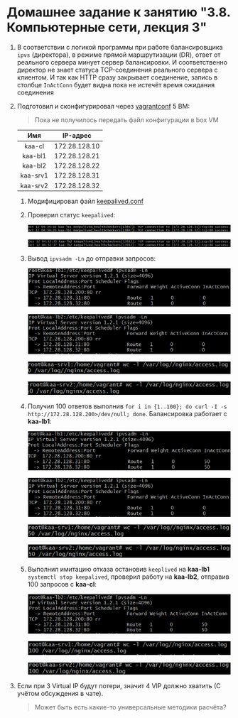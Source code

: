 # Домашнее задание к занятию "3.8. Компьютерные сети, лекция 3"

1. В соответствии с логикой программы при работе балансировщика `ipvs` (директора), в режиме прямой маршрутизации (DR), ответ от реального сервера минует сервер балансировки. И соответственно директор не знает статуса TCP-соединения реального сервера с клиентом. И так как HTTP сразу закрывает соединение, запись в столбце `InActConn` будет видна пока не истечёт время ожидания соединения 

1. Подготовил и сконфигурировал через [vagrantconf](https://github.com/crursus/devops-netology/blob/main/homeworks/03-sysadmin-08-net/Vagrantfile) 5 ВМ:
    > Пока не получилось передать файл конфигурации в box VM 

    |Имя|IP-адрес|
    |:---:|:---:|      
    |kaa-cl|172.28.128.10|
    |kaa-bl1|172.28.128.21|
    |kaa-bl2|172.28.128.22|
    |kaa-srv1|172.28.128.31|
    |kaa-srv2|172.28.128.32|
    
    1. Модифицировал файл [keepalived.conf](https://github.com/crursus/devops-netology/blob/main/homeworks/03-sysadmin-08-net/keepalived.conf)
    1. Проверил статус `keepalived`:

        ![proof01](https://github.com/crursus/devops-netology/blob/main/images/proof-03-sa-08-net-01.png)
    
        ![proof02](https://github.com/crursus/devops-netology/blob/main/images/proof-03-sa-08-net-02.png)
    1. Вывод `ipvsadm -Ln` до отправки запросов:

        ![proof03](https://github.com/crursus/devops-netology/blob/main/images/proof-03-sa-08-net-03.png)

        ![proof04](https://github.com/crursus/devops-netology/blob/main/images/proof-03-sa-08-net-04.png)
    
        ![proof05](https://github.com/crursus/devops-netology/blob/main/images/proof-03-sa-08-net-05.png)
    
        ![proof06](https://github.com/crursus/devops-netology/blob/main/images/proof-03-sa-08-net-06.png)

    1. Получил 100 ответов выполнив `for i in {1..100}; do curl -I -s http://172.28.128.200>/dev/null; done`. Балансировка работает с **kaa-lb1**:

        ![proof07](https://github.com/crursus/devops-netology/blob/main/images/proof-03-sa-08-net-07.png)

        ![proof08](https://github.com/crursus/devops-netology/blob/main/images/proof-03-sa-08-net-08.png)

        ![proof09](https://github.com/crursus/devops-netology/blob/main/images/proof-03-sa-08-net-09.png)

        ![proof10](https://github.com/crursus/devops-netology/blob/main/images/proof-03-sa-08-net-10.png)

    1. Выполнил имитацию отказа остановив `keeplived` на **kaa-lb1** `systemctl stop keepalived`, проверил работу на **kaa-lb2**, отправив 100 запросов с **kaa-cl**:

        ![proof11](https://github.com/crursus/devops-netology/blob/main/images/proof-03-sa-08-net-11.png)

        ![proof12](https://github.com/crursus/devops-netology/blob/main/images/proof-03-sa-08-net-12.png)

        ![proof13](https://github.com/crursus/devops-netology/blob/main/images/proof-03-sa-08-net-13.png)
      
1. Если при 3 Virtual IP будут потери, значит 4 VIP должно хватить (С учётом обсуждения в чате).

    > Может быть есть какие-то универсальные методики расчёта?
